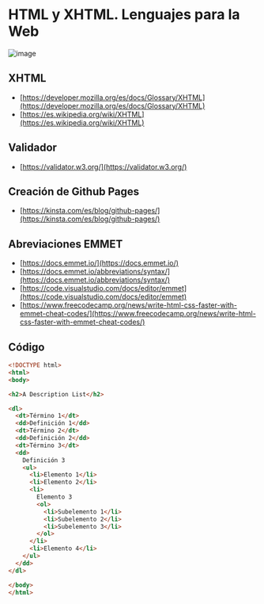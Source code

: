 # HTML y XHTML. Lenguajes para la Web
![image](https://github.com/bjlanza/curso_imfe_php_mysql/assets/4384524/c1b5f7f7-46b5-4535-a921-af509f9935da)

## XHTML
 - [https://developer.mozilla.org/es/docs/Glossary/XHTML](https://developer.mozilla.org/es/docs/Glossary/XHTML)
- [https://es.wikipedia.org/wiki/XHTML](https://es.wikipedia.org/wiki/XHTML)

## Validador

- [https://validator.w3.org/](https://validator.w3.org/)

## Creación de Github Pages

- [https://kinsta.com/es/blog/github-pages/](https://kinsta.com/es/blog/github-pages/)

## Abreviaciones EMMET
- [https://docs.emmet.io/](https://docs.emmet.io/)
- [https://docs.emmet.io/abbreviations/syntax/](https://docs.emmet.io/abbreviations/syntax/)
- [https://code.visualstudio.com/docs/editor/emmet](https://code.visualstudio.com/docs/editor/emmet)
- [https://www.freecodecamp.org/news/write-html-css-faster-with-emmet-cheat-codes/](https://www.freecodecamp.org/news/write-html-css-faster-with-emmet-cheat-codes/)

## Código

``` html
<!DOCTYPE html>
<html>
<body>

<h2>A Description List</h2>

<dl>
  <dt>Término 1</dt>
  <dd>Definición 1</dd>
  <dt>Término 2</dt>
  <dd>Definición 2</dd>
  <dt>Término 3</dt>
  <dd>
    Definición 3
    <ul>
      <li>Elemento 1</li>
      <li>Elemento 2</li>
      <li>
        Elemento 3
        <ol>
          <li>Subelemento 1</li>
          <li>Subelemento 2</li>
          <li>Subelemento 3</li>
        </ol>
      </li>
      <li>Elemento 4</li>
    </ul>
  </dd>
</dl>

</body>
</html>
```